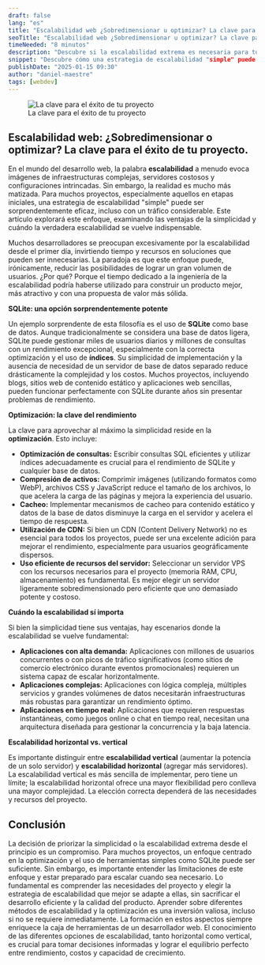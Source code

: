 ```yaml
---
draft: false
lang: "es"
title: "Escalabilidad web ¿Sobredimensionar u optimizar? La clave para el éxito de tu proyecto."
seoTitle: "Escalabilidad web ¿Sobredimensionar u optimizar? La clave para el éxito de tu proyecto."
timeNeeded: "8 minutos"
description: "Descubre si la escalabilidad extrema es necesaria para tu proyecto web. Analizamos las ventajas de la simplicidad, el uso de SQLite y la optimización de recursos, mostrando casos reales de éxito.  Aprende a equilibrar rendimiento y escalabilidad para un desarrollo eficiente."
snippet: "Descubre cómo una estrategia de escalabilidad "simple" puede ser sorprendentemente eficaz para proyectos web, incluso con miles de usuarios diarios. Analizaremos las ventajas de la simplicidad en el diseño, el uso de SQLite, y la optimización de recursos, desmitificando la necesidad de soluciones de escalabilidad complejas desde el inicio.  Aprenderás cuándo la escalabilidad es crucial y cómo abordar la optimización sin sacrificar el rendimiento."
publishDate: "2025-01-15 09:30"
author: "daniel-maestre"
tags: [webdev]
---
```


<figure>
<img class="mx-auto" src="/blogImages/escalabilidad-a-veces-no-es-necesario.webp" title="La clave para el éxito de tu proyecto" alt="La clave para el éxito de tu proyecto" loading="lazy"/>
<figcaption class="text-center">La clave para el éxito de tu proyecto<figcaption>
</figure>

## Escalabilidad web: ¿Sobredimensionar o optimizar? La clave para el éxito de tu proyecto.

En el mundo del desarrollo web, la palabra **escalabilidad** a menudo evoca imágenes de infraestructuras complejas, servidores costosos y configuraciones intrincadas.  Sin embargo, la realidad es mucho más matizada.  Para muchos proyectos, especialmente aquellos en etapas iniciales, una estrategia de escalabilidad "simple" puede ser sorprendentemente eficaz, incluso con un tráfico considerable.  Este artículo explorará este enfoque, examinando las ventajas de la simplicidad y cuándo la verdadera escalabilidad se vuelve indispensable.

Muchos desarrolladores se preocupan excesivamente por la escalabilidad desde el primer día, invirtiendo tiempo y recursos en soluciones que pueden ser innecesarias.  La paradoja es que este enfoque puede, irónicamente, reducir las posibilidades de lograr un gran volumen de usuarios.  ¿Por qué?  Porque el tiempo dedicado a la ingeniería de la escalabilidad podría haberse utilizado para construir un producto mejor, más atractivo y con una propuesta de valor más sólida.

**SQLite: una opción sorprendentemente potente**

Un ejemplo sorprendente de esta filosofía es el uso de **SQLite** como base de datos.  Aunque tradicionalmente se considera una base de datos ligera, SQLite puede gestionar miles de usuarios diarios y millones de consultas con un rendimiento excepcional, especialmente con la correcta optimización y el uso de **índices**.  Su simplicidad de implementación y la ausencia de necesidad de un servidor de base de datos separado reduce drásticamente la complejidad y los costos.  Muchos proyectos, incluyendo blogs, sitios web de contenido estático y aplicaciones web sencillas, pueden funcionar perfectamente con SQLite durante años sin presentar problemas de rendimiento.

**Optimización: la clave del rendimiento**

La clave para aprovechar al máximo la simplicidad reside en la **optimización**.  Esto incluye:

* **Optimización de consultas:** Escribir consultas SQL eficientes y utilizar índices adecuadamente es crucial para el rendimiento de SQLite y cualquier base de datos.
* **Compresión de activos:** Comprimir imágenes (utilizando formatos como WebP), archivos CSS y JavaScript reduce el tamaño de los archivos, lo que acelera la carga de las páginas y mejora la experiencia del usuario.
* **Cacheo:** Implementar mecanismos de cacheo para contenido estático y datos de la base de datos disminuye la carga en el servidor y acelera el tiempo de respuesta.
* **Utilización de CDN:** Si bien un CDN (Content Delivery Network) no es esencial para todos los proyectos, puede ser una excelente adición para mejorar el rendimiento, especialmente para usuarios geográficamente dispersos.
* **Uso eficiente de recursos del servidor:**  Seleccionar un servidor VPS con los recursos necesarios para el proyecto (memoria RAM, CPU, almacenamiento) es fundamental.  Es mejor elegir un servidor ligeramente sobredimensionado pero eficiente que uno demasiado potente y costoso.


**Cuándo la escalabilidad sí importa**

Si bien la simplicidad tiene sus ventajas, hay escenarios donde la escalabilidad se vuelve fundamental:

* **Aplicaciones con alta demanda:**  Aplicaciones con millones de usuarios concurrentes o con picos de tráfico significativos (como sitios de comercio electrónico durante eventos promocionales) requieren un sistema capaz de escalar horizontalmente.
* **Aplicaciones complejas:**  Aplicaciones con lógica compleja, múltiples servicios y grandes volúmenes de datos necesitarán infraestructuras más robustas para garantizar un rendimiento óptimo.
* **Aplicaciones en tiempo real:**  Aplicaciones que requieren respuestas instantáneas, como juegos online o chat en tiempo real, necesitan una arquitectura diseñada para gestionar la concurrencia y la baja latencia.

**Escalabilidad horizontal vs. vertical**

Es importante distinguir entre **escalabilidad vertical** (aumentar la potencia de un solo servidor) y **escalabilidad horizontal** (agregar más servidores).  La escalabilidad vertical es más sencilla de implementar, pero tiene un límite; la escalabilidad horizontal ofrece una mayor flexibilidad pero conlleva una mayor complejidad.  La elección correcta dependerá de las necesidades y recursos del proyecto.

## Conclusión

La decisión de priorizar la simplicidad o la escalabilidad extrema desde el principio es un compromiso.  Para muchos proyectos, un enfoque centrado en la optimización y el uso de herramientas simples como SQLite puede ser suficiente.  Sin embargo, es importante entender las limitaciones de este enfoque y estar preparado para escalar cuando sea necesario.  Lo fundamental es comprender las necesidades del proyecto y elegir la estrategia de escalabilidad que mejor se adapte a ellas, sin sacrificar el desarrollo eficiente y la calidad del producto.  Aprender sobre diferentes métodos de escalabilidad y la optimización es una inversión valiosa, incluso si no se requiere inmediatamente.  La formación en estos aspectos siempre enriquece la caja de herramientas de un desarrollador web. El conocimiento de las diferentes opciones de escalabilidad, tanto horizontal como vertical, es crucial para tomar decisiones informadas y lograr el equilibrio perfecto entre rendimiento, costos y capacidad de crecimiento.
